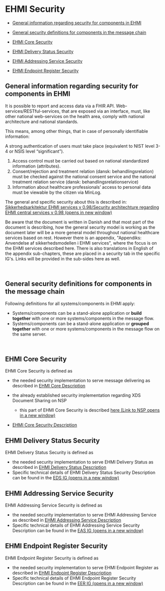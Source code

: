 # EHMI Security 

- [General information regarding security for components in EHMI](#general-information-regarding-security-for-components-in-ehmi)

- [General security definitions for components in the message chain](#general-security-definitions-for-components-in-the-message-chain)

- [EHMI Core Security](#ehmi-core-security)

- [EHMI Delivery Status Security](#ehmi-delivery-status-security)

- [EHMI Addressing Service Security](#ehmi-addressing-service-security)

- [EHMI Endpoint Register Security](#ehmi-endpoint-register-security)

## General information regarding security for components in EHMI

It is possible to report and access data via a FHIR API. Web-services/RESTful-services, that are exposed via an interface, must, like other national web-services on the health area, comply with national architecture and national standards.

This means, among other things, that in case of personally identifiable information:

A strong authentication of users must take place (equivalent to NIST level 3-4 or NSIS level “significant”).

1.  Access control must be carried out based on national standardized information (attributes).
2.  Consent/rejection and treatment relation (dansk: behandlingsrelation) must be checked against the national consent service and the national treatment relation service (dansk: behandlingsrelationservice)
3.  Information about healthcare professionals’ access to personal data must be viewable by the citizen via MinLog. 

The general and specific security about this is described in: <a href="./media/Sikkerhedsarkitektur EHMI services v098.pdf" target="_blank">Sikkerhedsarkitektur EHMI services v 0.98/Security architechture regarding EHMI central services v 0.98 (opens in new window)</a>

Be aware that the document is written in Danish and that most part of the document is describing, how the general security model is working as the document later will be a more general model throughout national healthcare services based on rest. However there is an appendix, "Appendiks: Anvendelse af sikkerhedsmodellen i EHMI services", where the focus is on the EHMI services described here. There is also translations in English of the appendix sub-chapters, these are placed in a security tab in the specific IG's. Links will be provided in the sub-sides here as well.

<br/> 

## General security definitions for components in the message chain

Following definitions for all systems/components in EHMI apply: 

-   Systems/components can be a stand-alone application or **build together** with one or more systems/components in the message flow.
-   Systems/components can be a stand-alone application or **grouped together** with one or more systems/components in the message flow on the same server. 

<br/> 

## EHMI Core Security

EHMI Core Security is defined as
- the needed security implementation to serve message delivering as described in [EHMI Core Description](../ecore/index.md#ehmi-core-description)
- the already established security implementation regarding XDS Document Sharing on NSP
    - this part of EHMI Core Security is described <a href="https://www.nspop.dk/display/Web3/E.+Sikkerhed+og+Logning" target="_blank">here (Link to NSP opens in a new window)</a>

- [EHMI Core Security Description](security-specification-of-ehmi-core.md)

## EHMI Delivery Status Security

EHMI Delivery Status Security is defined as
- the needed security implementation to serve EHMI Delivery Status as described in [EHMI Delivery Status Description](../eds/index.md)
- Specific technical details of EHMI Delivery Status Security Description can be found in the <a href="https://build.fhir.org/ig/medcomdk/dk-ehmi-eds/security-EDS-english.html" target="_blank">EDS IG (opens in a new window)</a>

## EHMI Addressing Service Security

EHMI Addressing Service Security is defined as
- the needed security implementation to serve EHMI Addressing Service as described in [EHMI Addressing Service Description](../eas/index.md)
- Specific technical details of EHMI Addressing Service Security Description can be found in the <a href="https://build.fhir.org/ig/medcomdk/dk-ehmi-eas/security-EAS-english.html" target="_blank">EAS IG (opens in a new window)</a>

## EHMI Endpoint Register Security

EHMI Endpoint Register Security is defined as
- the needed security implementation to serve EHMI Endpoint Register as described in [EHMI Endpoint Register Description](../ees/index.md)
- Specific technical details of EHMI Endpoint Register Security Description can be found in the <a href="https://build.fhir.org/ig/medcomdk/dk-ehmi-eer/security-EER-english.html" target="_blank">EER IG (opens in a new window)</a>

<br/> 
